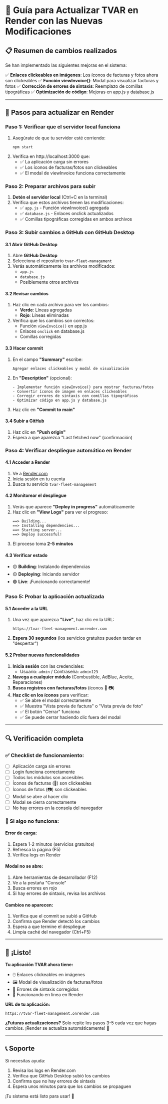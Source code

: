 # 🔄 Guía para Actualizar TVAR en Render con las Nuevas Modificaciones

## 📋 Resumen de cambios realizados

Se han implementado las siguientes mejoras en el sistema:

✅ **Enlaces clickeables en imágenes**: Los íconos de facturas y fotos ahora son clickeables
✅ **Función viewInvoice()**: Modal para visualizar facturas y fotos
✅ **Corrección de errores de sintaxis**: Reemplazo de comillas tipográficas
✅ **Optimización de código**: Mejoras en app.js y database.js

---

## 🚀 Pasos para actualizar en Render

### Paso 1: Verificar que el servidor local funciona
1. Asegúrate de que tu servidor esté corriendo:
   ```
   npm start
   ```
2. Verifica en http://localhost:3000 que:
   - ✅ La aplicación carga sin errores
   - ✅ Los íconos de facturas/fotos son clickeables
   - ✅ El modal de viewInvoice funciona correctamente

### Paso 2: Preparar archivos para subir
1. **Detén el servidor local** (Ctrl+C en la terminal)
2. Verifica que estos archivos tienen las modificaciones:
   - ✅ `app.js` - Función viewInvoice() agregada
   - ✅ `database.js` - Enlaces onclick actualizados
   - ✅ Comillas tipográficas corregidas en ambos archivos

### Paso 3: Subir cambios a GitHub con GitHub Desktop

#### 3.1 Abrir GitHub Desktop
1. Abre **GitHub Desktop**
2. Selecciona el repositorio `tvar-fleet-management`
3. Verás automáticamente los archivos modificados:
   - `app.js`
   - `database.js`
   - Posiblemente otros archivos

#### 3.2 Revisar cambios
1. Haz clic en cada archivo para ver los cambios:
   - **Verde**: Líneas agregadas
   - **Rojo**: Líneas eliminadas
2. Verifica que los cambios son correctos:
   - Función `viewInvoice()` en app.js
   - Enlaces `onclick` en database.js
   - Comillas corregidas

#### 3.3 Hacer commit
1. En el campo **"Summary"** escribe:
   ```
   Agregar enlaces clickeables y modal de visualización
   ```
2. En **"Description"** (opcional):
   ```
   - Implementar función viewInvoice() para mostrar facturas/fotos
   - Convertir íconos de imagen en enlaces clickeables
   - Corregir errores de sintaxis con comillas tipográficas
   - Optimizar código en app.js y database.js
   ```
3. Haz clic en **"Commit to main"**

#### 3.4 Subir a GitHub
1. Haz clic en **"Push origin"**
2. Espera a que aparezca "Last fetched now" (confirmación)

### Paso 4: Verificar despliegue automático en Render

#### 4.1 Acceder a Render
1. Ve a [Render.com](https://render.com)
2. Inicia sesión en tu cuenta
3. Busca tu servicio `tvar-fleet-management`

#### 4.2 Monitorear el despliegue
1. Verás que aparece **"Deploy in progress"** automáticamente
2. Haz clic en **"View Logs"** para ver el progreso:
   ```
   ==> Building...
   ==> Installing dependencies...
   ==> Starting server...
   ==> Deploy successful!
   ```
3. El proceso toma **2-5 minutos**

#### 4.3 Verificar estado
- 🟡 **Building**: Instalando dependencias
- 🟡 **Deploying**: Iniciando servidor
- 🟢 **Live**: ¡Funcionando correctamente!

### Paso 5: Probar la aplicación actualizada

#### 5.1 Acceder a la URL
1. Una vez que aparezca **"Live"**, haz clic en la URL:
   ```
   https://tvar-fleet-management.onrender.com
   ```
2. **Espera 30 segundos** (los servicios gratuitos pueden tardar en "despertar")

#### 5.2 Probar nuevas funcionalidades
1. **Inicia sesión** con las credenciales:
   - Usuario: `admin` / Contraseña: `admin123`
2. **Navega a cualquier módulo** (Combustible, AdBlue, Aceite, Reparaciones)
3. **Busca registros con facturas/fotos** (íconos 📄 📷)
4. **Haz clic en los íconos** para verificar:
   - ✅ Se abre el modal correctamente
   - ✅ Muestra "Vista previa de factura" o "Vista previa de foto"
   - ✅ El botón "Cerrar" funciona
   - ✅ Se puede cerrar haciendo clic fuera del modal

---

## 🔍 Verificación completa

### ✅ Checklist de funcionamiento:
- [ ] Aplicación carga sin errores
- [ ] Login funciona correctamente
- [ ] Todos los módulos son accesibles
- [ ] Íconos de facturas (📄) son clickeables
- [ ] Íconos de fotos (📷) son clickeables
- [ ] Modal se abre al hacer clic
- [ ] Modal se cierra correctamente
- [ ] No hay errores en la consola del navegador

### 🐛 Si algo no funciona:

#### Error de carga:
1. Espera 1-2 minutos (servicios gratuitos)
2. Refresca la página (F5)
3. Verifica logs en Render

#### Modal no se abre:
1. Abre herramientas de desarrollador (F12)
2. Ve a la pestaña "Console"
3. Busca errores en rojo
4. Si hay errores de sintaxis, revisa los archivos

#### Cambios no aparecen:
1. Verifica que el commit se subió a GitHub
2. Confirma que Render detectó los cambios
3. Espera a que termine el despliegue
4. Limpia caché del navegador (Ctrl+F5)

---

## 🎯 ¡Listo!

**Tu aplicación TVAR ahora tiene:**
- 🖱️ Enlaces clickeables en imágenes
- 🖼️ Modal de visualización de facturas/fotos
- 🐛 Errores de sintaxis corregidos
- 🚀 Funcionando en línea en Render

**URL de tu aplicación:**
```
https://tvar-fleet-management.onrender.com
```

**¿Futuras actualizaciones?**
Solo repite los pasos 3-5 cada vez que hagas cambios. ¡Render se actualiza automáticamente! 🔄

---

## 📞 Soporte

Si necesitas ayuda:
1. Revisa los logs en Render.com
2. Verifica que GitHub Desktop subió los cambios
3. Confirma que no hay errores de sintaxis
4. Espera unos minutos para que los cambios se propaguen

¡Tu sistema está listo para usar! 🎉